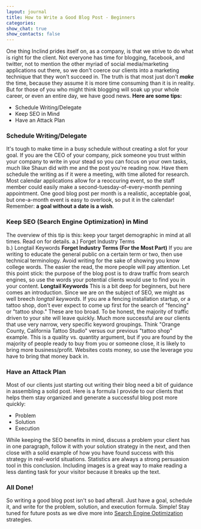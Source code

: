```yaml
---
layout: journal
title: How to Write a Good Blog Post - Beginners
categories: 
show_chat: true
show_contacts: false
---
```


One thing Inclind prides itself on, as a company, is that we strive to do what is right for the client. Not everyone has time for blogging, facebook, and twitter, not to mention the other myriad of social media/marketing applications out there, so we don&#39;t coerce our clients into a marketing technique that they won&#39;t succeed in. The truth is that most just don&#39;t <em><strong>make</strong></em> the time, because they assume it is more time consuming than it is in reality. But for those of you who might think blogging will soak up your whole career, or even an entire day, we have good news. <strong>Here are some tips:</strong> <ul> <li> Schedule Writing/Delegate</li> <li> Keep SEO in Mind</li> <li> Have an Attack Plan</li></ul><h3> Schedule Writing/Delegate</h3> It&#39;s tough to make time in a busy schedule without creating a slot for your goal. If you are the CEO of your company, pick someone you trust within your company to write in your stead so you can focus on your own tasks, much like Shaun did with me and the post you&#39;re reading now. Have them schedule the writing as if it were a meeting, with time alloted for research. Most calendar applications allow for a reoccuring event, so the staff member could easily make a second-tuesday-of-every-month penning appointment. One good blog post per month is a realistic, acceptable goal, but one-a-month event is easy to overlook, so put it in the calendar! Remember: <strong>a goal without a date is a wish</strong>. <h3> Keep SEO (Search Engine Optimization) in Mind</h3> The overview of this tip is this: keep your target demographic in mind at all times. Read on for details. a.) Forget Industry Terms<br /> b.) Longtail Keywords <strong>Forget Industry Terms (For the Most Part)</strong> If you are writing to educate the general public on a certain term or two, then use technical terminology. Avoid writing for the sake of showing you know college words. The easier the read, the more people will pay attention. Let this point stick: the purpose of the blog post is to draw traffic from search engines, so use the words your potential clients would use to find you in your content. <strong>Longtail Keywords</strong> This is a bit deep for beginners, but here comes an introduction. Since we are on the subject of SEO, we might as well breech <em>longtail keywords</em>. If you are a fencing installation startup, or a tattoo shop, don&#39;t ever expect to come up first for the search of &quot;fencing&quot; or &quot;tattoo shop.&quot; These are too broad. To be honest, the majority of traffic driven to your site will leave quickly. Much more successful are our clients that use very narrow, very specific keyword groupings. Think &quot;Orange County, California Tattoo Studio&quot; versus our previous &quot;tattoo shop&quot; example. This is a quality vs. quantity argument, but if you are found by the majority of people ready to buy from you or someone close, it is likely to bring more business/profit. Websites costs money, so use the leverage you have to bring that money back in. <h3> Have an Attack Plan</h3> Most of our clients just starting out writing their blog need a bit of guidance in assembling a solid post. Here is a formula I provide to our clients that helps them stay organized and generate a successful blog post more quickly: <ul> <li> Problem</li> <li> Solution</li> <li> Execution</li></ul> While keeping the SEO benefits in mind, discuss a problem your client has in one paragraph, follow it with your solution strategy in the next, and then close with a solid example of how you have found success with this strategy in real-world situations. Statistics are always a strong persuasion tool in this conclusion. Including images is a great way to make reading a less danting task for your visitor because it breaks up the text. <h3> All Done!</h3> So writing a good blog post isn&#39;t so bad afterall. Just have a goal, schedule it, and write for the problem, solution, and execution formula. Simple! Stay tuned for future posts as we dive more into <a href="/content/search-engine-optimization/index.htm" title="Blogging &amp; Search Engine Optimization From Your Delaware Web Designer">Search Engine Optimization</a> strategies.